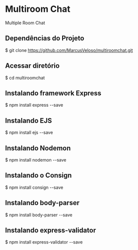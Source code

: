 # Multiroom Chat
Multiple Room Chat

## Dependências do Projeto ##
$ git clone https://github.com/MarcusVeloso/multiroomchat.git

## Acessar diretório ##
$ cd multiroomchat

## Instalando framework Express ##
$ npm install express --save

## Instalando EJS ##
$ npm install ejs --save

## Instalando Nodemon ##
$ npm install nodemon --save

## Instalando o Consign ##
$ npm install consign --save

## Instalando body-parser ## 
$ npm install body-parser --save

## Instalando express-validator ## 
$ npm install express-validator --save